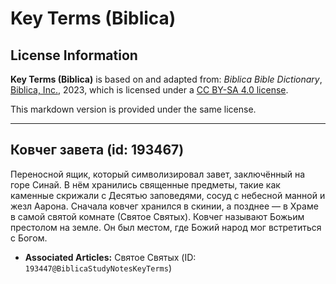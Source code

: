 # Key Terms (Biblica)

## License Information

**Key Terms (Biblica)** is based on and adapted from: _Biblica Bible Dictionary_, [Biblica, Inc.](https://www.biblica.com/), 2023, which is licensed under a [CC BY-SA 4.0 license](https://creativecommons.org/licenses/by-sa/4.0/legalcode.en).

This markdown version is provided under the same license.



--------------------------------

## Ковчег завета (id: 193467)

Переносной ящик, который символизировал завет, заключённый на горе Синай. В нём хранились священные предметы, такие как каменные скрижали с Десятью заповедями, сосуд с небесной манной и жезл Аарона. Сначала ковчег хранился в скинии, а позднее — в Храме в самой святой комнате (Святое Святых). Ковчег называют Божьим престолом на земле. Он был местом, где Божий народ мог встретиться с Богом.

* **Associated Articles:** Святое Святых (ID: `193447@BiblicaStudyNotesKeyTerms`)

